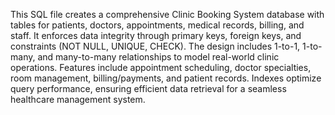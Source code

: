 This SQL file creates a comprehensive Clinic Booking System database with tables for patients, doctors, appointments, medical records, billing, and staff. It enforces data integrity through primary keys, foreign keys, and constraints (NOT NULL, UNIQUE, CHECK). The design includes 1-to-1, 1-to-many, and many-to-many relationships to model real-world clinic operations. Features include appointment scheduling, doctor specialties, room management, billing/payments, and patient records. Indexes optimize query performance, ensuring efficient data retrieval for a seamless healthcare management system.
